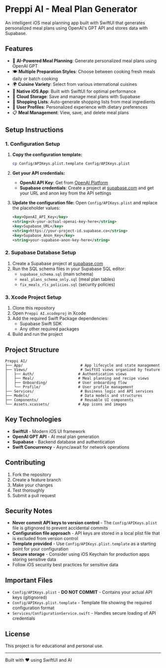 # Preppi AI - Meal Plan Generator

An intelligent iOS meal planning app built with SwiftUI that generates personalized meal plans using OpenAI's GPT API and stores data with Supabase.

## Features

- 🤖 **AI-Powered Meal Planning**: Generate personalized meal plans using OpenAI GPT
- 🍽️ **Multiple Preparation Styles**: Choose between cooking fresh meals daily or batch cooking
- 🌍 **Cuisine Variety**: Select from various international cuisines
- 📱 **Native iOS App**: Built with SwiftUI for optimal performance
- 💾 **Cloud Storage**: Save and manage meal plans with Supabase
- 🛒 **Shopping Lists**: Auto-generate shopping lists from meal ingredients
- 👤 **User Profiles**: Personalized experience with dietary preferences
- 📋 **Meal Management**: View, save, and delete meal plans

## Setup Instructions

### 1. Configuration Setup

1. **Copy the configuration template:**
   ```bash
   cp Config/APIKeys.plist.template Config/APIKeys.plist
   ```

2. **Get your API credentials:**
   - **OpenAI API Key**: Get from [OpenAI Platform](https://platform.openai.com/api-keys)
   - **Supabase credentials**: Create a project at [supabase.com](https://supabase.com) and get your URL and anon key from the API settings

3. **Update the configuration file:**
   Open `Config/APIKeys.plist` and replace the placeholder values:
   ```xml
   <key>OpenAI_API_Key</key>
   <string>sk-your-actual-openai-key-here</string>
   <key>Supabase_URL</key>
   <string>https://your-project-id.supabase.co</string>
   <key>Supabase_Anon_Key</key>
   <string>your-supabase-anon-key-here</string>
   ```

### 2. Supabase Database Setup

1. Create a Supabase project at [supabase.com](https://supabase.com)
2. Run the SQL schema files in your Supabase SQL editor:
   - `supabase_schema.sql` (main schema)
   - `meal_plans_schema_only.sql` (meal plan tables)
   - `fix_meals_rls_policies.sql` (security policies)

### 3. Xcode Project Setup

1. Clone this repository
2. Open `Preppi AI.xcodeproj` in Xcode
3. Add the required Swift Package dependencies:
   - Supabase Swift SDK
   - Any other required packages
4. Build and run the project

## Project Structure

```
Preppi AI/
├── App/                          # App lifecycle and state management
├── Views/                        # SwiftUI views organized by feature
│   ├── Auth/                    # Authentication views
│   ├── Meal/                    # Meal planning and recipe views
│   ├── Onboarding/              # User onboarding flow
│   └── Profile/                 # User profile management
├── Services/                     # Business logic and API services
├── Models/                       # Data models and structures
├── Components/                   # Reusable UI components
└── Assets.xcassets/             # App icons and images
```

## Key Technologies

- **SwiftUI** - Modern iOS UI framework
- **OpenAI GPT API** - AI meal plan generation
- **Supabase** - Backend database and authentication
- **Swift Concurrency** - Async/await for network operations

## Contributing

1. Fork the repository
2. Create a feature branch
3. Make your changes
4. Test thoroughly
5. Submit a pull request

## Security Notes

- **Never commit API keys to version control** - The `Config/APIKeys.plist` file is gitignored to prevent accidental commits
- **Configuration file approach** - API keys are stored in a local plist file that is excluded from version control
- **Template provided** - Use `Config/APIKeys.plist.template` as a starting point for your configuration
- **Secure storage** - Consider using iOS Keychain for production apps storing sensitive data
- Follow iOS security best practices for sensitive data

## Important Files

- `Config/APIKeys.plist` - **DO NOT COMMIT** - Contains your actual API keys (gitignored)
- `Config/APIKeys.plist.template` - Template file showing the required configuration format
- `Services/ConfigurationService.swift` - Handles secure loading of API credentials

## License

This project is for educational and personal use.

---

Built with ❤️ using SwiftUI and AI